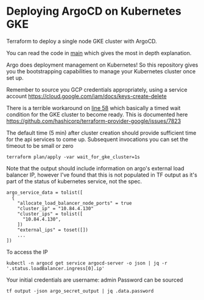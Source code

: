 # Deploying ArgoCD on Kubernetes GKE

Terraform to deploy a single node GKE cluster with ArgoCD.

You can read the code in [main](main.tf) which gives the most in depth explanation.

Argo does deployment management on Kubernetes!  So this repository gives you the bootstrapping capabilities to manage your Kubernetes cluster once set up.

Remember to source you GCP credentials appropriately, using a service account https://cloud.google.com/iam/docs/keys-create-delete

There is a terrible workaround on [line 58](main.tf) which basically a timed wait condition for the GKE cluster to become ready.  This is documented here
https://github.com/hashicorp/terraform-provider-google/issues/7823

The default time (5 min) after cluster creation should provide sufficient time for the api services to come up.  Subsequent invocations you can set the timeout to be small or zero
```
terraform plan/apply -var wait_for_gke_cluster=1s
```
Note that the output should include information on argo's external load balancer IP, however I've found that this is not populated in TF output as it's part of the status of kubernetes service, not the spec.
```
argo_service_data = tolist([
  {
    "allocate_load_balancer_node_ports" = true
    "cluster_ip" = "10.84.4.130"
    "cluster_ips" = tolist([
      "10.84.4.130",
    ])
    "external_ips" = toset([])
    ...
])
```
To access the IP
```
kubectl -n argocd get service argocd-server -o json | jq -r '.status.loadBalancer.ingress[0].ip'
```
Your initial credentials are username: admin
Password can be sourced
```
tf output -json argo_secret_output | jq .data.password
```
